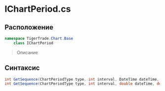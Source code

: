 
# IChartPeriod.cs
## Расположение
```csharp
namespace TigerTrade.Chart.Base  
    class IChartPeriod
```

> Описание

## Синтаксис
```csharp
int GetSequence(ChartPeriodType type, int interval, DateTime dateTime, double timeOffset)
int GetSequence(ChartPeriodType type, int interval, double dateTime, double timeOffset)
```
